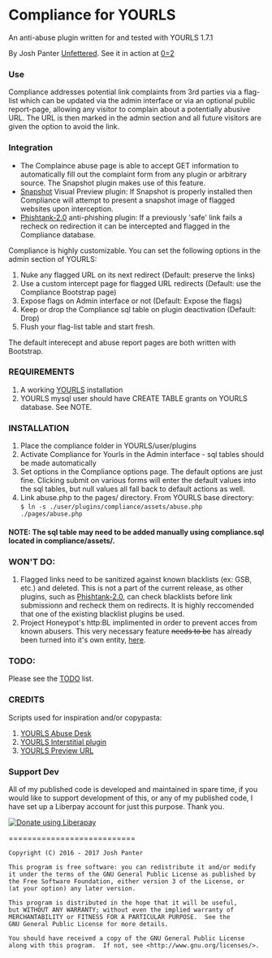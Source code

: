 # Compliance for YOURLS
An anti-abuse plugin written for and tested with YOURLS 1.7.1

By Josh Panter [Unfettered](https://unfettered.net). See it in action at [0=2](https://0eq2.com)

### Use
Compliance addresses potential link complaints from 3rd parties via a flag-list which can be updated via the admin interface or via an optional public report-page, allowing any visitor to complain about a potentially abusive URL. The URL is then marked in the admin section and all future visitors are given the option to avoid the link.

### Integration
-  The Complaince abuse page is able to accept GET information to automatically fill out the complaint form from any plugin or arbitrary source. The Snapshot plugin makes use of this feature.
-  [Snapshot](https://github.com/joshp23/YOURLS-Snapshot) Visual Preview plugin: If Snapshot is properly installed then Compliance will attempt to present a snapshot image of flagged websites upon interception.
-  [Phishtank-2.0](https://github.com/joshp23/YOURLS-Phishtank-2.0) anti-phishing plugin: If a previously 'safe' link fails a recheck on redirection it can be intercepted and flagged in the Compliance database.

Compliance is highly customizable. You can set the following options in the admin section of YOURLS:

1. Nuke any flagged URL on its next redirect (Default: preserve the links)
2. Use a custom intercept page for flagged URL redirects (Default: use the Compliance Bootstrap page)
3. Expose flags on Admin interface or not (Default: Expose the flags)
3. Keep or drop the Compliance sql table on plugin deactivation (Default: Drop)
4. Flush your flag-list table and start fresh.

The default interecept and abuse report pages are both written with Bootstrap.

### REQUIREMENTS

1. A working [YOURLS](https://github.com/YOURLS/YOURLS) installation
2. YOURLS mysql user should have CREATE TABLE grants on YOURLS database. See NOTE.

### INSTALLATION

1. Place the compliance folder in YOURLS/user/plugins
2. Activate Compliance for Yourls in the Admin interface - sql tables should be made automatically
3. Set options in the Compliance options page. The default options are just fine. Clicking submit on various forms will enter the default values into the sql tables, but null values all fall back to default actions as well.
4. Link abuse.php to the pages/ directory. From YOURLS base directory:  
    `$ ln -s ./user/plugins/compliance/assets/abuse.php ./pages/abuse.php`
 
#### NOTE: The sql table may need to be added manually using compliance.sql located in compliance/assets/. 

### WON'T DO: 
1. Flagged links need to be sanitized against known blacklists (ex: GSB, etc.) and deleted. This is not a part of the current release, as other plugins, such as [Phishtank-2.0](https://github.com/joshp23/YOURLS-Phishtank-2.0), can check blacklists before link submissionn and recheck them on redirects. It is highly reccomended that one of the existing blacklist plugins be used.
2. Project Honeypot's http:BL implimented in order to prevent acces from known abusers. This very necessary feature ~~needs to be~~ has already been turned into it's own entity, [here](https://github.com/joshp23/YOURLS-httpBL).

### TODO:
Please see the [TODO](https://github.com/joshp23/YOURLS-Compliance/issues/10) list.

### CREDITS
Scripts used for inspiration and/or copypasta:

1. [YOURLS Abuse Desk](https://github.com/florianoverkamp/yourls-abusedesk)
2. [YOURLS Interstitial plugin](https://github.com/joelgratcyk/yourls-interstitial-plugin)
3. [YOURLS Preview URL](https://github.com/YOURLS/YOURLS/wiki/Plugin-=-Preview-URL)

### Support Dev
All of my published code is developed and maintained in spare time, if you would like to support development of this, or any of my published code, I have set up a Liberpay account for just this purpose. Thank you.

<noscript><a href="https://liberapay.com/joshu42/donate"><img alt="Donate using Liberapay" src="https://liberapay.com/assets/widgets/donate.svg"></a></noscript>

===========================

    Copyright (C) 2016 - 2017 Josh Panter

    This program is free software: you can redistribute it and/or modify
    it under the terms of the GNU General Public License as published by
    the Free Software Foundation, either version 3 of the License, or
    (at your option) any later version.

    This program is distributed in the hope that it will be useful,
    but WITHOUT ANY WARRANTY; without even the implied warranty of
    MERCHANTABILITY or FITNESS FOR A PARTICULAR PURPOSE.  See the
    GNU General Public License for more details.

    You should have received a copy of the GNU General Public License
    along with this program.  If not, see <http://www.gnu.org/licenses/>.
